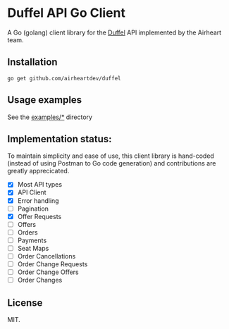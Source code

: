 # Duffel API Go Client

A Go (golang) client library for the [Duffel](https://duffel.com) API implemented by the Airheart team.

## Installation

```shell
go get github.com/airheartdev/duffel
```

## Usage examples

See the [examples/\*](/examples/) directory

## Implementation status:

To maintain simplicity and ease of use, this client library is hand-coded (instead of using Postman to Go code generation) and contributions are greatly apprecicated.

- [x] Most API types
- [x] API Client
- [x] Error handling
- [ ] Pagination
- [x] Offer Requests
- [ ] Offers
- [ ] Orders
- [ ] Payments
- [ ] Seat Maps
- [ ] Order Cancellations
- [ ] Order Change Requests
- [ ] Order Change Offers
- [ ] Order Changes

## License

MIT.
